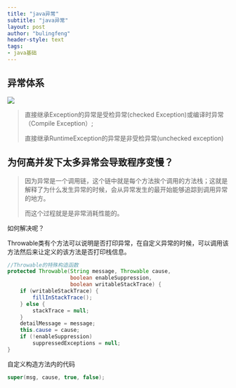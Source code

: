 ```yaml
---
title: "java异常"
subtitle: "java异常"
layout: post
author: "bulingfeng"
header-style: text
tags:
- java基础
---
```


## 异常体系

![](https://bulingfeng.com/img/java基础/容器/6-异常体系.png)

> 直接继承Exception的异常是受检异常(checked Exception)或编译时异常（Compile Exception）;
>
> 直接继承RuntimeException的异常是非受检异常(unchecked exception)

## 为何高并发下太多异常会导致程序变慢？

> 因为异常是一个调用链，这个链中就是每个方法挨个调用的方法栈；这就是解释了为什么发生异常的时候，会从异常发生的最开始能够追踪到调用异常的地方。
>
> 而这个过程就是是非常消耗性能的。

如何解决呢？

Throwable类有个方法可以说明是否打印异常，在自定义异常的时候，可以调用该方法然后来让定义的该方法是否打印栈信息。

```java
//Throwable的特殊构造函数
protected Throwable(String message, Throwable cause,
                    boolean enableSuppression,
                    boolean writableStackTrace) {
    if (writableStackTrace) {
        fillInStackTrace();
    } else {
        stackTrace = null;
    }
    detailMessage = message;
    this.cause = cause;
    if (!enableSuppression)
        suppressedExceptions = null;
}
```

自定义构造方法内的代码

```java
super(msg, cause, true, false);
```

